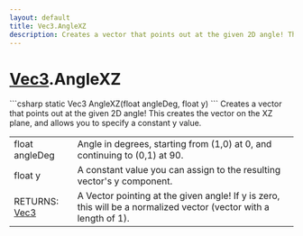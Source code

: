 ```yaml
---
layout: default
title: Vec3.AngleXZ
description: Creates a vector that points out at the given 2D angle! This creates the vector on the XZ plane, and allows you to specify a constant y value.
---
```

# [Vec3]({{site.url}}/Pages/StereoKit/Vec3.html).AngleXZ

<div class='signature' markdown='1'>
```csharp
static Vec3 AngleXZ(float angleDeg, float y)
```
Creates a vector that points out at the given 2D angle!
This creates the vector on the XZ plane, and allows you to
specify a constant y value.
</div>

|  |  |
|--|--|
|float angleDeg|Angle in degrees, starting from (1,0) at             0, and continuing to (0,1) at 90.|
|float y|A constant value you can assign to the resulting             vector's y component.|
|RETURNS: [Vec3]({{site.url}}/Pages/StereoKit/Vec3.html)|A Vector pointing at the given angle! If y is zero, this will be a normalized vector (vector with a length of 1).|




